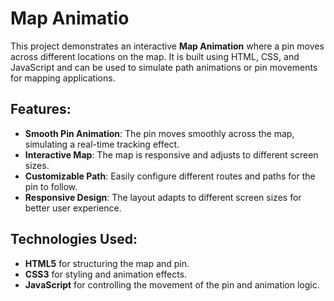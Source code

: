 # **Map Animatio**

This project demonstrates an interactive **Map Animation** where a pin moves across different locations on the map. It is built using HTML, CSS, and JavaScript and can be used to simulate path animations or pin movements for mapping applications.

## **Features**:
- **Smooth Pin Animation**: The pin moves smoothly across the map, simulating a real-time tracking effect.
- **Interactive Map**: The map is responsive and adjusts to different screen sizes.
- **Customizable Path**: Easily configure different routes and paths for the pin to follow.
- **Responsive Design**: The layout adapts to different screen sizes for better user experience.

## **Technologies Used**:
- **HTML5** for structuring the map and pin.
- **CSS3** for styling and animation effects.
- **JavaScript** for controlling the movement of the pin and animation logic.
